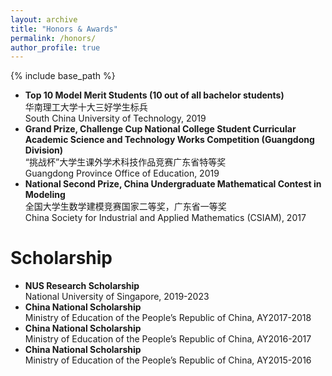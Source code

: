 ```yaml
---
layout: archive
title: "Honors & Awards"
permalink: /honors/
author_profile: true
---
```


{% include base_path %}

- **Top 10 Model Merit Students (10 out of all bachelor students)**         
华南理工大学十大三好学生标兵    
South China University of Technology, 2019
- **Grand Prize, Challenge Cup National College Student Curricular Academic Science and Technology Works Competition (Guangdong Division)**     
“挑战杯”大学生课外学术科技作品竞赛广东省特等奖    
Guangdong Province Office of Education, 2019
- **National Second Prize, China Undergraduate Mathematical Contest in Modeling**       
全国大学生数学建模竞赛国家二等奖，广东省一等奖   
China Society for Industrial and Applied Mathematics (CSIAM), 2017

Scholarship
======
- **NUS Research Scholarship**      
National University of Singapore, 2019-2023
- **China National Scholarship**    
Ministry of Education of the People’s Republic of China, AY2017-2018
- **China National Scholarship**    
Ministry of Education of the People’s Republic of China, AY2016-2017
- **China National Scholarship**    
Ministry of Education of the People’s Republic of China, AY2015-2016